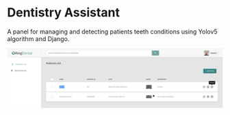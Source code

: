 # Dentistry Assistant

A panel for managing and detecting patients teeth conditions using Yolov5 algorithm and Django. 


![alt text](https://github.com/saeedkhosravi72/DT/raw/main/demo.png?raw=true)
